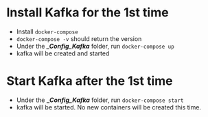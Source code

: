 # Install Kafka for the 1st time

 - Install `docker-compose`
 - `docker-compose -v` should return the version
 - Under the _**_Config_Kafka**_ folder, run `docker-compose up`
 - kafka will be created and started 

# Start Kafka after the 1st time
 - Under the **__Config_Kafka_** folder, run `docker-compose start`
 - kafka will be started. No new containers will be created this time.